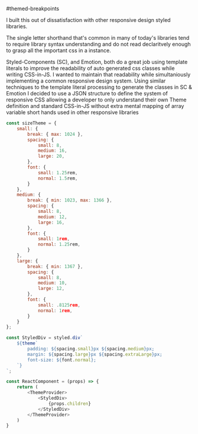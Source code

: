#themed-breakpoints

I built this out of dissatisfaction with other responsive design styled libraries.

The single letter shorthand that's common in many of today's libraries tend to require library syntax understanding
and do not read declaritvely enough to grasp all the important css in a instance.

Styled-Components (SC), and Emotion, both do a great job using template literals to improve the readability of auto generated 
css classes while writing CSS-in-JS. I wanted to maintain that readability while simultaniously implementing a common
responsive design system. Using similar techniques to the template literal processing to generate the classes in SC & Emotion I 
decided to use a JSON structure to define the system of responsive CSS allowing a developer to only understand their own Theme
definition and standard CSS-in-JS without extra mental mapping of array variable short hands used in other responsive libraries

```javascript
const sizeTheme = {
    small: {
        break: { max: 1024 },
        spacing: {
            small: 8,
            medium: 16,
            large: 20,
        },
        font: {
            small: 1.25rem,
            normal: 1.5rem,
        }
    },
    medium: {
        break: { min: 1023, max: 1366 },
        spacing: {
            small: 8,
            medium: 12,
            large: 16,
        },
        font: {
            small: 1rem,
            normal: 1.25rem,
        }
    },
    large: {
        break: { min: 1367 },
        spacing: {
            small: 8,
            medium: 10,
            large: 12,
        },
        font: {
            small: .8125rem,
            normal: 1rem,
        }
    }
};

const StyledDiv = styled.div`
    ${theme`
        padding: ${spacing.small}px ${spacing.medium}px;
        margin: ${spacing.large}px ${spacing.extraLarge}px;
        font-size: ${font.normal};
    `}
`;

const ReactComponent = (props) => {
    return (
        <ThemeProvider>
            <StyledDiv>
                {props.children}
            </StyledDiv>
        </ThemeProvider>
    )
}
 
 ```
